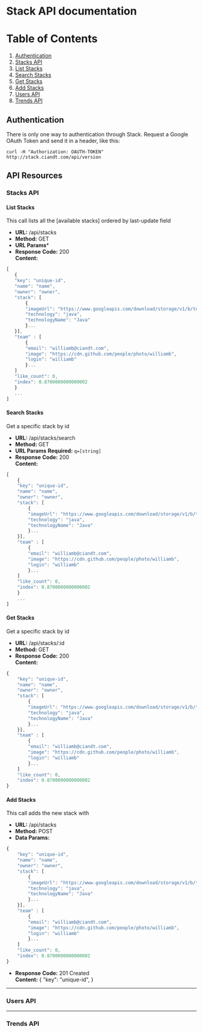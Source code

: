 # Stack API documentation

# Table of Contents
1. [Authentication](#authentication)
2. [Stacks API](#stacks-api) 
 1. [List Stacks](#list-stacks)
 2. [Search Stacks](#search-stacks)
 3. [Get Stacks](#get-stacks) 
 4. [Add Stacks](#add-stacks)
3. [Users API](#users-api)
4. [Trends API](#trends-api)

## Authentication
There is only one way to authentication through Stack. Request a Google OAuth Token and send it in a header, like this:

```console
curl -H "Authorization: OAUTH-TOKEN" http://stack.ciandt.com/api/version
```

## API Resources

### Stacks API

#### List Stacks
This call lists all the [available stacks] ordered by last-update field

* **URL:** /api/stacks
* **Method:** GET
* **URL Params***
* **Response**
**Code:** 200 <br />
**Content:** 
 ```js
[
	{
	"key": "unique-id",	
	"name": "name",
	"owner": "owner",
	"stack": [
		{
		"imageUrl": "https://www.googleapis.com/download/storage/v1/b/tech-gallery-prod/o/java?generation=1453060953626000&alt=media",
		"technology": "java",
		"technologyName": "Java"
		}...
	}],
	"team" : [
		{
		"email": "williamb@ciandt.com",
		"image": "https://cdn.github.com/people/photo/williamb",
		"login": "williamb"
		}...
	]
	"like_count": 0,
	"index": 0.8700000000000002
	}
	...	
]
 ```

#### Search Stacks
Get a specific stack by id

* **URL:** /api/stacks/search
* **Method:** GET
*  **URL Params**
   **Required:**
   `q=[string]`
* **Response**
**Code:** 200 <br />
**Content:** 
```js
[
	{
	"key": "unique-id",	
	"name": "name",
	"owner": "owner",
	"stack": [
		{
		"imageUrl": "https://www.googleapis.com/download/storage/v1/b/tech-gallery-prod/o/java?generation=1453060953626000&alt=media",
		"technology": "java",
		"technologyName": "Java"
		}...
	}],
	"team" : [
		{
		"email": "williamb@ciandt.com",
		"image": "https://cdn.github.com/people/photo/williamb",
		"login": "williamb"
		}...
	]
	"like_count": 0,
	"index": 0.8700000000000002
	}
	...	
]
 ```

#### Get Stacks
Get a specific stack by id

* **URL:** /api/stacks/:id
* **Method:** GET
* **Response**
**Code:** 200 <br />
**Content:** 
```js
{
	"key": "unique-id",	
	"name": "name",
	"owner": "owner",
	"stack": [
		{
		"imageUrl": "https://www.googleapis.com/download/storage/v1/b/tech-gallery-prod/o/java?alt=media",
		"technology": "java",
		"technologyName": "Java"
		}...
	}],
	"team" : [
		{
		"email": "williamb@ciandt.com",
		"image": "https://cdn.github.com/people/photo/williamb",
		"login": "williamb"
		}...
	]
	"like_count": 0,
	"index": 0.8700000000000002
}
```


#### Add Stacks
This call adds the new stack with 
* **URL:** /api/stacks
* **Method:** POST
* **Data Params:**
```js
{
	"key": "unique-id",	
	"name": "name",
	"owner": "owner",
	"stack": [
		{
		"imageUrl": "https://www.googleapis.com/download/storage/v1/b/tech-gallery-prod/o/java?alt=media",
		"technology": "java",
		"technologyName": "Java"
		}...
	}],
	"team" : [
		{
		"email": "williamb@ciandt.com",
		"image": "https://cdn.github.com/people/photo/williamb",
		"login": "williamb"
		}...
	]
	"like_count": 0,
	"index": 0.8700000000000002
}
```
* **Response**
**Code:** 201 Created <br />
**Content:** 
{
	"key": "unique-id",	
}

----
### Users API

----
### Trends API